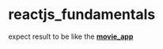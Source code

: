 # reactjs_fundamentals

expect result to be like the [**movie_app**](https://dribbble.com/shots/2442798-Movie-Application)